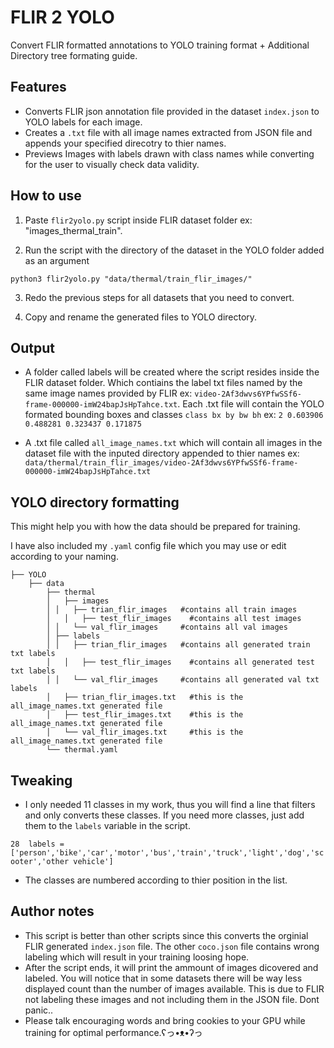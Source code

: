 
# FLIR 2 YOLO

Convert FLIR formatted annotations to YOLO training format + Additional Directory tree formating guide.


## Features
- Converts FLIR json annotation file provided in the dataset `index.json` to YOLO labels for each image.
- Creates a `.txt` file with all image names extracted from JSON file and appends your specified direcotry to thier names.
- Previews Images with labels drawn with class names while converting for the user to visually check data validity.


## How to use
 1. Paste `flir2yolo.py` script inside FLIR dataset folder ex: "images_thermal_train".

 2. Run the script with the directory of the dataset in the YOLO folder added as an argument 
 
 `python3 flir2yolo.py "data/thermal/train_flir_images/"`

 3. Redo the previous steps for all datasets that you need to convert.
 
 4. Copy and rename the generated files to YOLO directory.

## Output
- A folder called labels will be created where the script resides inside the FLIR dataset folder. Which contiains the label txt files named by the same image names provided by FLIR ex: `video-2Af3dwvs6YPfwSSf6-frame-000000-imW24bapJsHpTahce.txt`.
 Each .txt file will contain the YOLO formated bounding boxes and classes
`class bx by bw bh` ex: `2 0.603906 0.488281 0.323437 0.171875`

- A .txt file called `all_image_names.txt` which will contain all images in the dataset file with the inputed directory appended to thier names ex: `data/thermal/train_flir_images/video-2Af3dwvs6YPfwSSf6-frame-000000-imW24bapJsHpTahce.txt`


## YOLO directory formatting

This might help you with how the data should be prepared for training.

I have also included my `.yaml` config file which you may use or edit according to your naming. 
```
├── YOLO
    ├── data
        ├── thermal
        │	├── images
        │ │   ├── trian_flir_images   #contains all train images
        │	│   ├── test_flir_images    #contains all test images
        │ │   └── val_flir_images     #contains all val images
        │ ├── labels
        │ │   ├── trian_flir_images   #contains all generated train txt labels
        │	│   ├── test_flir_images    #contains all generated test txt labels
        │ │   └── val_flir_images     #contains all generated val txt labels
        │	├── trian_flir_images.txt   #this is the all_image_names.txt generated file
        │	├── test_flir_images.txt    #this is the all_image_names.txt generated file
        │	└── val_flir_images.txt     #this is the all_image_names.txt generated file
        └── thermal.yaml
```

## Tweaking
- I only needed 11 classes in my work, thus you will find a line that filters and only converts these classes. If you need more classes, just add them to the `labels` variable in the script.

```28  labels = ['person','bike','car','motor','bus','train','truck','light','dog','scooter','other vehicle']```

- The classes are numbered according to thier position in the list.

## Author notes
- This script is better than other scripts since this converts the orginial FLIR generated `index.json` file. The other `coco.json` file contains wrong labeling which will result in your training loosing hope.
- After the script ends, it will print the ammount of images dicovered and labeled. You will notice that in some datasets there will be way less displayed count than the number of images available. This is due to FLIR not labeling these images and not including them in the JSON file. Dont panic..
- Please talk encouraging words and bring cookies to your GPU while training for optimal performance.ʕっ•ᴥ•ʔっ
